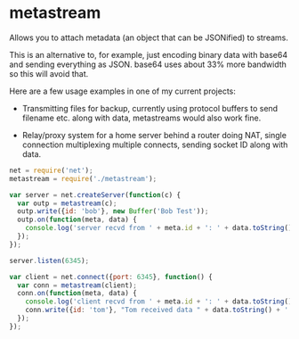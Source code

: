 # metastream

Allows you to attach metadata (an object that can be JSONified) to streams.

This is an alternative to, for example, just encoding binary data with base64
and sending everything as JSON.  base64 uses about 33% more bandwidth so this
will avoid that.

Here are a few usage examples in one of my current projects:

* Transmitting files for backup, currently using protocol buffers to send filename etc. along with data, metastreams would also work fine.

* Relay/proxy system for a home server behind a router doing NAT, single connection multiplexing multiple connects, sending socket ID along with data.

```javascript
net = require('net');
metastream = require('./metastream');

var server = net.createServer(function(c) {
  var outp = metastream(c);
  outp.write({id: 'bob'}, new Buffer('Bob Test'));
  outp.on(function(meta, data) {
    console.log('server recvd from ' + meta.id + ': ' + data.toString());
  });
});

server.listen(6345);

var client = net.connect({port: 6345}, function() {
  var conn = metastream(client);
  conn.on(function(meta, data) {
    console.log('client recvd from ' + meta.id + ': ' + data.toString();
    conn.write({id: 'tom'}, "Tom received data " + data.toString() + ' back at yah');
  });
});

```

